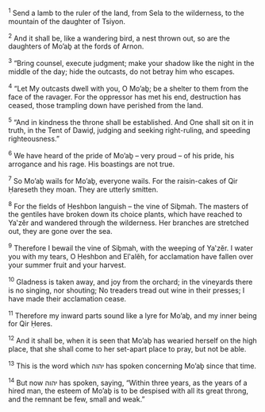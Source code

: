 <sup>1</sup> Send a lamb to the ruler of the land, from Sela to the wilderness, to the mountain of the daughter of Tsiyon.

<sup>2</sup> And it shall be, like a wandering bird, a nest thrown out, so are the daughters of Mo’aḇ at the fords of Arnon.

<sup>3</sup> “Bring counsel, execute judgment; make your shadow like the night in the middle of the day; hide the outcasts, do not betray him who escapes.

<sup>4</sup> “Let My outcasts dwell with you, O Mo’aḇ; be a shelter to them from the face of the ravager. For the oppressor has met his end, destruction has ceased, those trampling down have perished from the land.

<sup>5</sup> “And in kindness the throne shall be established. And One shall sit on it in truth, in the Tent of Dawiḏ, judging and seeking right-ruling, and speeding righteousness.”

<sup>6</sup> We have heard of the pride of Mo’aḇ – very proud – of his pride, his arrogance and his rage. His boastings are not true.

<sup>7</sup> So Mo’aḇ wails for Mo’aḇ, everyone wails. For the raisin-cakes of Qir Ḥareseth they moan. They are utterly smitten.

<sup>8</sup> For the fields of Ḥeshbon languish – the vine of Siḇmah. The masters of the gentiles have broken down its choice plants, which have reached to Ya‛zĕr and wandered through the wilderness. Her branches are stretched out, they are gone over the sea.

<sup>9</sup> Therefore I bewail the vine of Siḇmah, with the weeping of Ya‛zĕr. I water you with my tears, O Ḥeshbon and El‛alĕh, for acclamation have fallen over your summer fruit and your harvest.

<sup>10</sup> Gladness is taken away, and joy from the orchard; in the vineyards there is no singing, nor shouting; No treaders tread out wine in their presses; I have made their acclamation cease.

<sup>11</sup> Therefore my inward parts sound like a lyre for Mo’aḇ, and my inner being for Qir Ḥeres.

<sup>12</sup> And it shall be, when it is seen that Mo’aḇ has wearied herself on the high place, that she shall come to her set-apart place to pray, but not be able.

<sup>13</sup> This is the word which יהוה has spoken concerning Mo’aḇ since that time.

<sup>14</sup> But now יהוה has spoken, saying, “Within three years, as the years of a hired man, the esteem of Mo’aḇ is to be despised with all its great throng, and the remnant be few, small and weak.”

